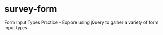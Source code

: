 # survey-form
Form Input Types Practice - Explore using jQuery to gather a variety of form input types
